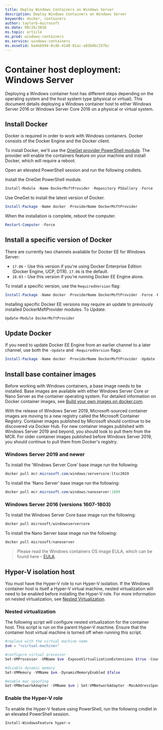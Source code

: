 ```yaml
---
title: Deploy Windows Containers on Windows Server
description: Deploy Windows Containers on Windows Server
keywords: docker, containers
author: taylorb-microsoft
ms.date: 09/26/2016
ms.topic: article
ms.prod: windows-containers
ms.service: windows-containers
ms.assetid: ba4eb594-0cdb-4148-81ac-a83b4bc337bc
---
```

# Container host deployment: Windows Server

Deploying a Windows container host has different steps depending on the operating system and the host system type (physical or virtual). This document details deploying a Windows container host to either Windows Server 2016 or Windows Server Core 2016 on a physical or virtual system.

## Install Docker

Docker is required in order to work with Windows containers. Docker consists of the Docker Engine and the Docker client.

To install Docker, we'll use the [OneGet provider PowerShell module](https://github.com/OneGet/MicrosoftDockerProvider). The provider will enable the containers feature on your machine and install Docker, which will require a reboot.

Open an elevated PowerShell session and run the following cmdlets.

Install the OneGet PowerShell module.

```PowerShell
Install-Module -Name DockerMsftProvider -Repository PSGallery -Force
```

Use OneGet to install the latest version of Docker.

```PowerShell
Install-Package -Name docker -ProviderName DockerMsftProvider
```

When the installation is complete, reboot the computer.

```PowerShell
Restart-Computer -Force
```

## Install a specific version of Docker

There are currently two channels available for Docker EE for Windows Server:

* `17.06` - Use this version if you're using Docker Enterprise Edition (Docker Engine, UCP, DTR). `17.06` is the default.
* `18.03` - Use this version if you're running Docker EE Engine alone.

To install a specific version, use the `RequiredVersion` flag:

```PowerShell
Install-Package -Name docker -ProviderName DockerMsftProvider -Force -RequiredVersion 18.03
```

Installing specific Docker EE versions may require an update to previously installed DockerMsftProvider modules. To Update:

```PowerShell
Update-Module DockerMsftProvider
```

## Update Docker

If you need to update Docker EE Engine from an earlier channel to a later channel, use both the `-Update` and `-RequiredVersion` flags:

```PowerShell
Install-Package -Name docker -ProviderName DockerMsftProvider -Update -Force -RequiredVersion 18.03
```

## Install base container images

Before working with Windows containers, a base image needs to be installed. Base images are available with either Windows Server Core or Nano Server as the container operating system. For detailed information on Docker container images, see [Build your own images on docker.com](https://docs.docker.com/engine/tutorials/dockerimages/).

With the release of Windows Server 2019, Microsoft-sourced container images are moving to a new registry called the Microsoft Container Registry. Container images published by Microsoft should continue to be discovered via Docker Hub. For new container images published with Windows Server 2019 and beyond, you should look to pull them from the MCR. For older container images published before Windows Server 2019, you should continue to pull them from Docker's registry.

### Windows Server 2019 and newer

To install the 'Windows Server Core' base image run the following:

```PowerShell
docker pull mcr.microsoft.com/windows/servercore:ltsc2019
```

To install the 'Nano Server' base image run the following:

```PowerShell
docker pull mcr.microsoft.com/windows/nanoserver:1809
```

### Windows Server 2016 (versions 1607-1803)

To install the Windows Server Core base image run the following:

```PowerShell
docker pull microsoft/windowsservercore
```

To install the Nano Server base image run the following:

```PowerShell
docker pull microsoft/nanoserver
```

> Please read the Windows containers OS image EULA, which can be found here – [EULA](../images-eula.md).

## Hyper-V isolation host

You must have the Hyper-V role to run Hyper-V isolation. If the Windows container host is itself a Hyper-V virtual machine, nested virtualization will need to be enabled before installing the Hyper-V role. For more information on nested virtualization, see [Nested Virtualization](https://msdn.microsoft.com/en-us/virtualization/hyperv_on_windows/user_guide/nesting).

### Nested virtualization

The following script will configure nested virtualization for the container host. This script is run on the parent Hyper-V machine. Ensure that the container host virtual machine is turned off when running this script.

```PowerShell
#replace with the virtual machine name
$vm = "<virtual-machine>"

#configure virtual processor
Set-VMProcessor -VMName $vm -ExposeVirtualizationExtensions $true -Count 2

#disable dynamic memory
Set-VMMemory -VMName $vm -DynamicMemoryEnabled $false

#enable mac spoofing
Get-VMNetworkAdapter -VMName $vm | Set-VMNetworkAdapter -MacAddressSpoofing On
```

### Enable the Hyper-V role

To enable the Hyper-V feature using PowerShell, run the following cmdlet in an elevated PowerShell session.

```PowerShell
Install-WindowsFeature hyper-v
```
